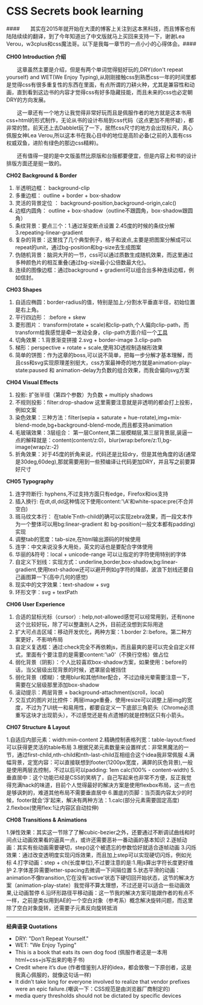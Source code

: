 
CSS Secrets book learning
========================

####　　其实在2015年就开始在大漠的博客上关注到这本黑科技，而且博客也有陆陆续续的翻译，到了今年知道出了中文版就马上买回来支持一下，谢谢Lea Verou，w3cplus和css魔法哥。以下是我每一章节的一点小小的心得体会。####


**CH00 Introduction 介绍** 

　　这章虽然主要是介绍，但是有两个单词觉得挺好玩的,DRY(don't repeat yourself) and WET(We Enjoy Typing),从刚刚接触css到熟悉css一年的时间里都是觉得css有很多重复性的东西在里面，有点所谓的刀耕火种，尤其是兼容性和动画，直到看到这边书的内容才觉得css有好多隐藏技能，而且未来的css也必定朝DRY的方向发展。

　　这一章还有一个地方让我觉得非常好玩而且是佩服作者的地方就是这本书用css+html的形式制作，无论从书的设计布局到css代码（这点更加不用怀疑），都非常的赞。前天还上去Dabblet玩了一下，居然css尺寸的地方会出现标尺，真心佩服女神Lea Verou,所以这本书在我心目中的地位是高阶必备(之前的入面有css权威双鱼，进阶有绿色的那边css精粹)。

　　还有值得一提的是中文版虽然比原版和台版都要便宜，但是内容上和书的设计排版方面还是挺一致的。
　　
  
**CH02 Background & Border**

1. 半透明边框： background-clip
2. 多重边框： outline + border + box-shadow
3. 灵活的背景定位 ： background-position,background-origin,calc()
4. 边框内圆角： outline + box-shadow（outline不跟圆角，box-shadow跟圆角）
5. 条纹背景：要点三个：1.通过渐变断点设置 2.45度的时候的条纹分解 3.repeating-linear-gradient
6. 复杂的背景：这里找了几个典型例子，格子和波点,主要是把图案分解成可以repeat的unit，通过bg-position和bg-size去生成图案
7. 伪随机背景：脑洞大开的一节，css可以通过质数生成随机效果，而这里通过多种颜色片的相互重叠(通过bg-size最小公倍数最大化)。
8. 连续的图像边框：通过background + gradient可以组合出多种连续边框，例如信封。

**CH03 Shapes**

1. 自适应椭圆：border-radius的值，特别是加上`/`分割水平垂直半径，初始位置是右上角。
2. 平行四边形： :before + skew 
3. 菱形图片： transform(rotate + scale)和clip-path,个人偏向clip-path，而transform给我感觉是牵一发动全身，clip-path方面介绍一个[工具](http://bennettfeely.com/clippy/)
4. 切角效果：1.背景渐变拼接 2.svg + border-image 3.clip-path
5. 梯形：perspective + rotate + scale,使用3D透视制造梯形效果
6. 简单的饼图：作为这章的boss,可以说不简单，把每一步分解才基本理解，而且css和svg实现原理差别挺大，css方案最神奇的地方就是animation-play-state:paused 和 animation-delay为负数的组合效果，而我会偏向svg方案

**CH04 Visual Effects**

1. 投影: 扩张半径（第四个参数）为负数 + multiply shadows
2. 不规则投影：filter:drop-shadow 这里需要注意就是非透明的都会打上投影，例如文案
3. 染色效果：三种方法：filter(sepia + saturate + hue-rotate),img+mix-blend-mode,bg+background-blend-mode,而且都支持animation
4. 毛玻璃效果：3层组合： 第一层Content,第二层模糊层,第三层背景层,装逼一点的解释就是：content(content/z:0)，blur(wrap:before/z:1),bg-image(wrap/z:-2)
5. 折角效果：对于45度的折角来说，代码还是比较dry，但是其他角度的话(通常是30deg,60deg),那就需要用到一些预编译让代码更加DRY，并且写之前要算好尺寸

**CH05 Typography**

1. 连字符断行: hyphens,不过支持方面只有edge，Firefox和ios支持
2. 插入换行: 在dt,dl,dd这种情况下使用content:'\A'和white-space:pre(不合并空白)
3. 斑马纹文本行： 在table下nth-child的确可以实现zebra效果，而一段文本作为一个整体可以用bg:linear-gradient 和 bg-position(一般文本都有padding)实现
4. 调整tab的宽度：tab-size,在html输出源码的时候使用
5. 连字：中文来说没多大用处，英文的话也是要配合字体使用
6. 华丽的&符号：local + unicode-range 可以让指定的字符使用特别的字体
7. 自定义下划线：实现方式：underline,border,box-shadow,bg:linear-gradient,使用text-shadow还可以避开例如g字符的降部，波浪下划线还要自己画图算一下(高中几何的感觉)
8. 现实中的文字效果：text-shadow + svg
9. 环形文字：svg + textPath

**CH06 User Experience**

1. 合适的鼠标光标（cursor）: help,not-allowed感觉可以经常用到，还有none这个比较好玩，除了可以整蛊别人之外，目前还没想到实际用途
2. 扩大可点击区域：移动开发优化，两种方案：1.border 2::before。第二种方案更好，不影响布局
3. 自定义复选框：通过:check完全不再依赖js，而且最爽的是可以完全自定义样式，里面有个要注意的是需要content:'\a0'（不换行空格）做占位
4. 弱化背景（阴影）：个人比较喜欢box-shadow方案，如果使用：before的话，当父层级出现背景的时候，遮罩层会被挡住
5. 弱化背景（模糊）：使用blur和其他filter配合，不过边缘光晕需要注意一下，需要在父层级那里添加box-shadow
6. 滚动提示：两层背景 + background-attachment(scroll，local)
7. 交互式的图片对比控件：两层image重叠，使用resize可以调整上层img的宽度，不过为了UI统一和易用性，都要自定义一下底部三角箭头（Chrome必须重写这块才出现箭头），不过感觉还是有点遗憾的就是控制区只有小箭头。

**CH07 Structure & Layout**

1.自适应内部元素：width:min-content
2.精确控制表格列宽：table-layout:fixed可以获得更灵活的table布局
3.根据兄弟元素数量来设置样式：非常黑魔法的一节，通过first-child,nth-child和nth-last-child互相组合这个idea我非常佩服
4.满幅背景，定宽内容：可以直接联想到footer(1200px宽度，满屏的灰色背景),一般是使用两层去控制，不过以后可以padding: 1em calc(100% - content-width)
5.垂直居中：这个功能已经是CSS的笑柄了，自己写起来也非常不方便，反正我觉得充满hack的味道，目前个人觉得最好的解决方案是使用flexbox布局，这一点也是够讽刺的，难道其他布局不需要垂直居中
6.置底的页脚：当页面内容太少的时候，footer就会‘浮’起来，解决有两种方法：1.calc(部分元素需要固定高度) 2.flexbox(使用flex:1让内容区自动拉伸)

**CH08 Transitions & Animations**

1.弹性效果：其实这一节除了了解cubic-bezier之外，还要通过不断调试曲线和时间点让动画效果看的逼真一点，或许还需要恶补一番动画的基本知识
2.逐帧动画：其实有些动画需要硬切，step()这个被遗忘的参数恰好就适合逐帧动画
3.闪烁效果：通过改变透明度实现闪烁效果，而且加上step可以实现硬切闪烁，例如光标
4.打字动画：step + ch(长度单位),不过要注意的是:1.用js算出字符长度更好维护 2.字体差异需要letter-spacing去微调一下间隔位置
5.状态平滑的动画：animation不像transition,它在没有‘active’状态下硬切回开始状态，这节的解决方案（animation-play-state）我觉得不算太理想，不过还是可以适合一些动画效果,让动画暂停
6.沿环形路径平移动画：这一节我的解决方案可能跟作者的有点不一样，之前是类似用到AE的一个空白对象（参考系）概念解决旋转问题，而这里除了空白对象旋转，还需要子元素反向旋转抵消

--------------------------------------

**经典语录 Quotations**

- DRY: "Don’t Repeat Yourself."
- WET: "We Enjoy Typing"
- This is a book that eats its own dog food (佩服作者这是一本用html+css+js写出来的电子书)
- Credit where it’s due (作者借鉴别人好的idea，都会致敬一下原创者，这是我真心佩服的，就像这句话一样)
- It didn’t take long for everyone involved to realize that vendor prefixes were an epic failure.(嘲讽一下：CSS规范是由浏览器厂商制定的)
- media query thresholds should not be dictated by specific devices


 